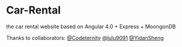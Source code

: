# Car-Rental
the car rental website based on Angular 4.0 + Express + MoongonDB

Thanks to collaborators: [@Codeternity](https://github.com/Codeternity) [@lulu9091](https://github.com/lulu9091) [@YidanSheng](https://github.com/YidanSheng)
